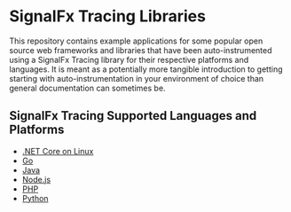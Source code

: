 # SignalFx Tracing Libraries

This repository contains example applications for some popular open source web
frameworks and libraries that have been auto-instrumented using a SignalFx Tracing
library for their respective platforms and languages.  It is meant as a potentially
more tangible introduction to getting starting with auto-instrumentation in your 
environment of choice than general documentation can sometimes be.

## SignalFx Tracing Supported Languages and Platforms

- [.NET Core on Linux](./signalfx-dotnet-tracing)
- [Go](./signalfx-go-tracing)
- [Java](./signalfx-java-tracing)
- [Node.js](./signalfx-nodejs-tracing)
- [PHP](./signalfx-php-tracing)
- [Python](./signalfx-python-tracing)


